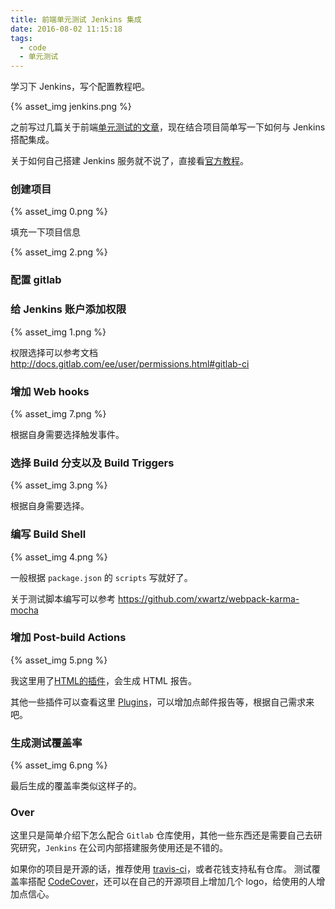 ```yaml
---
title: 前端单元测试 Jenkins 集成
date: 2016-08-02 11:15:18
tags:
  - code
  - 单元测试
---
```


学习下 Jenkins，写个配置教程吧。

<!-- more -->


{% asset_img jenkins.png %}

之前写过几篇关于前端[单元测试的文章](http://xwartz.github.io/pupa/tags/%E5%8D%95%E5%85%83%E6%B5%8B%E8%AF%95/)，现在结合项目简单写一下如何与 Jenkins 搭配集成。

关于如何自己搭建 Jenkins 服务就不说了，直接看[官方教程](https://jenkins.io)。


### 创建项目

{% asset_img 0.png %}

填充一下项目信息

{% asset_img 2.png %}

### 配置 gitlab

### 给 Jenkins 账户添加权限

{% asset_img 1.png %}

权限选择可以参考文档 http://docs.gitlab.com/ee/user/permissions.html#gitlab-ci

### 增加 Web hooks

{% asset_img 7.png %}

根据自身需要选择触发事件。

### 选择 Build 分支以及 Build Triggers

{% asset_img 3.png %}

根据自身需要选择。

### 编写 Build Shell

{% asset_img 4.png %}

一般根据 `package.json` 的 `scripts` 写就好了。

关于测试脚本编写可以参考 https://github.com/xwartz/webpack-karma-mocha

### 增加 Post-build Actions

{% asset_img 5.png %}

我这里用了[HTML的插件](https://wiki.jenkins-ci.org/display/JENKINS/HTML+Publisher+Plugin)，会生成 HTML 报告。

其他一些插件可以查看这里 [Plugins](https://wiki.jenkins-ci.org/display/JENKINS/Plugins)，可以增加点邮件报告等，根据自己需求来吧。

### 生成测试覆盖率

{% asset_img 6.png %}

最后生成的覆盖率类似这样子的。

### Over

这里只是简单介绍下怎么配合 `Gitlab` 仓库使用，其他一些东西还是需要自己去研究研究，`Jenkins` 在公司内部搭建服务使用还是不错的。

如果你的项目是开源的话，推荐使用 [travis-ci](https://travis-ci.org/)，或者花钱支持私有仓库。
测试覆盖率搭配 [CodeCover](https://codecov.io/)，还可以在自己的开源项目上增加几个 logo，给使用的人增加点信心。

